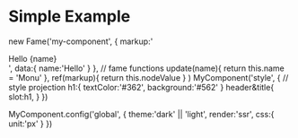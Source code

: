 

# Simple Example

<my-component>

new Fame('my-component', {
   markup:'<div>Hello {name}</div>',
   data:{
      name:'Hello'
    }
  },
  // fame functions
  update(name){
    return this.name = 'Monu'
  },
  ref(markup){
    return this.nodeValue
  }
)
MyComponent('style', {
// style projection
   h1:{
     textColor:'#362',
     background:'#562'
  }
  header&title{
    slot:h1,
  }
})
</my-component>

MyComponent.config('global', {
  theme:'dark' || 'light',
  render:'ssr',
  css:{
    unit:'px'
  }
})
